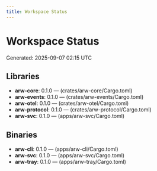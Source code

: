 ```yaml
---
title: Workspace Status
---
```


# Workspace Status

Generated: 2025-09-07 02:15 UTC

## Libraries
- **arw-core**: 0.1.0 — (crates/arw-core/Cargo.toml)
- **arw-events**: 0.1.0 — (crates/arw-events/Cargo.toml)
- **arw-otel**: 0.1.0 — (crates/arw-otel/Cargo.toml)
- **arw-protocol**: 0.1.0 — (crates/arw-protocol/Cargo.toml)
- **arw-svc**: 0.1.0 — (apps/arw-svc/Cargo.toml)

## Binaries
- **arw-cli**: 0.1.0 — (apps/arw-cli/Cargo.toml)
- **arw-svc**: 0.1.0 — (apps/arw-svc/Cargo.toml)
- **arw-tray**: 0.1.0 — (apps/arw-tray/Cargo.toml)

